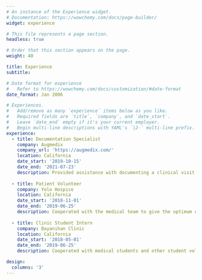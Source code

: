 ```yaml
---
# An instance of the Experience widget.
# Documentation: https://wowchemy.com/docs/page-builder/
widget: experience

# This file represents a page section.
headless: true

# Order that this section appears on the page.
weight: 40

title: Experience
subtitle:

# Date format for experience
#   Refer to https://wowchemy.com/docs/customization/#date-format
date_format: Jan 2006

# Experiences.
#   Add/remove as many `experience` items below as you like.
#   Required fields are `title`, `company`, and `date_start`.
#   Leave `date_end` empty if it's your current employer.
#   Begin multi-line descriptions with YAML's `|2-` multi-line prefix.
experience:
  - title: Documentation Specialist
    company: Augmedix
    company_url: 'https://augmedix.com/'
    location: California
    date_start: '2019-10-15'
    date_end: '2021-07-23'
    description: Provided assistance with documenting a clinical visit and cooperating with a physician to deliver the best service to a patient.
        
  - title: Patient Volunteer
    company: Yolo Hospice
    location: California
    date_start: '2018-11-01'
    date_end: '2019-06-25'
    description: Cooperated with the medical team to give the optimum quality of life and providing companionship to the patient. Observing and recording changes in patient’ condition and reporting to the hospice team.
  
  - title: Clinic Student Intern
    company: Bayanihan Clinic
    location: California
    date_start: '2018-05-01'
    date_end: '2019-06-25'
    description: Cooperated with medical students and other student volunteers to complete clerical tasks, and promoted health education. Learned how to intake patients. Assisted doctors with minor procedures, translation, and cleaning.  

design:
  columns: '3'
---
```

